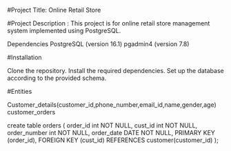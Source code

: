 #Project Title: Online Retail Store

#Project Description : This project is for online retail store management system implemented using PostgreSQL.

Dependencies
PostgreSQL (version 16.1)
pgadmin4 (version 7.8)

#Installation

Clone the repository.
Install the required dependencies.
Set up the database according to the provided schema.

#Entities

Customer_details(customer_id,phone_number,email_id,name,gender,age)
customer_orders

 
create table orders (
order_id int NOT NULL,
cust_id int NOT NULL,
order_number int NOT NULL,
order_date DATE NOT NULL,
PRIMARY KEY (order_id),
FOREIGN KEY (cust_id) REFERENCES customer(customer_id)
);
